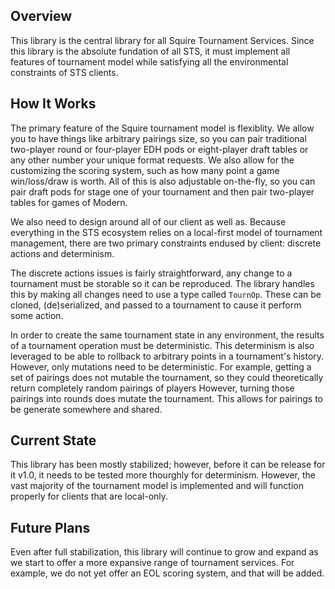 ## Overview

This library is the central library for all Squire Tournament Services.
Since this library is the absolute fundation of all STS, it must implement all features of tournament model while
satisfying all the environmental constraints of STS clients.

## How It Works

The primary feature of the Squire tournament model is flexiblity.
We allow you to have things like arbitrary pairings size, so you can pair traditional two-player round or four-player
EDH pods or eight-player draft tables or any other number your unique format requests.
We also allow for the customizing the scoring system, such as how many point a game win/loss/draw is worth.
All of this is also adjustable on-the-fly, so you can pair draft pods for stage one of your tournament and then pair
two-player tables for games of Modern.

We also need to design around all of our client as well as.
Because everything in the STS ecosystem relies on a local-first model of tournament management, there are two primary
constraints endused by client: discrete actions and determinism.

The discrete actions issues is fairly straightforward, any change to a tournament must be storable so it can be
reproduced.
The library handles this by making all changes need to use a type called `TournOp`.
These can be cloned, (de)serialized, and passed to a tournament to cause it perform some action.

In order to create the same tournament state in any environment, the results of a tournament operation must be
deterministic.
This determinism is also leveraged to be able to rollback to arbitrary points in a tournament's history.
However, only mutations need to be deterministic.
For example, getting a set of pairings does not mutable the tournament, so they could theoretically return completely
random pairings of players
However, turning those pairings into rounds does mutate the tournament.
This allows for pairings to be generate somewhere and shared.

## Current State

This library has been mostly stabilized; however, before it can be release for it v1.0, it needs to be tested more
thourghly for determinism.
However, the vast majority of the tournament model is implemented and will function properly for clients that are
local-only.

## Future Plans

Even after full stabilization, this library will continue to grow and expand as we start to offer a more expansive range
of tournament services.
For example, we do not yet offer an EOL scoring system, and that will be added.
